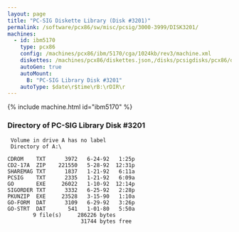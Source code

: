```yaml
---
layout: page
title: "PC-SIG Diskette Library (Disk #3201)"
permalink: /software/pcx86/sw/misc/pcsig/3000-3999/DISK3201/
machines:
  - id: ibm5170
    type: pcx86
    config: /machines/pcx86/ibm/5170/cga/1024kb/rev3/machine.xml
    diskettes: /machines/pcx86/diskettes.json,/disks/pcsigdisks/pcx86/diskettes.json
    autoGen: true
    autoMount:
      B: "PC-SIG Library Disk #3201"
    autoType: $date\r$time\rB:\rDIR\r
---
```


{% include machine.html id="ibm5170" %}

### Directory of PC-SIG Library Disk #3201

     Volume in drive A has no label
     Directory of A:\

    CDROM    TXT      3972   6-24-92   1:25p
    CD2-17A  ZIP    221550   5-28-92  12:31p
    SHAREMAG TXT      1837   1-21-92   6:11a
    PCSIG    TXT      2335   1-21-92   6:09a
    GO       EXE     26022   1-10-92  12:14p
    SIGORDER TXT      3332   6-25-92   2:28p
    PKUNZIP  EXE     23528   3-15-90   1:10a
    GO-FORM  DAT      3109   6-29-92   3:26p
    GO-STRT  DAT       541   1-01-80   5:50a
            9 file(s)     286226 bytes
                           31744 bytes free
